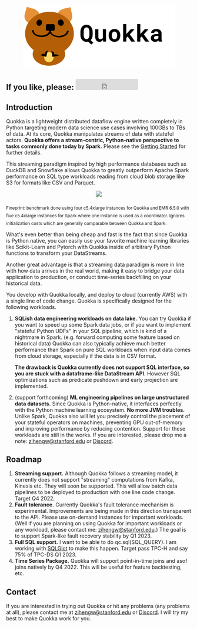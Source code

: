 <p style="text-align:center;"><img src="quokka2.png" alt="Logo"></p>

## If you like, please: <iframe src="https://ghbtns.com/github-btn.html?user=marsupialtail&repo=quokka&type=star&count=true&size=large" frameborder="0" scrolling="0" width="170" height="30" title="GitHub"></iframe>

## Introduction 

Quokka is a lightweight distributed dataflow engine written completely in Python targeting modern data science use cases involving 100GBs to TBs of data. At its core, Quokka manipulates streams of data with stateful actors. **Quokka offers a stream-centric, Python-native perspective to tasks commonly done today by Spark.** Please see the [Getting Started](started.md) for further details.

This streaming paradigm inspired by high performance databases such as DuckDB and Snowflake allows Quokka to greatly outperform Apache Spark performance on SQL type workloads reading from cloud blob storage like S3 for formats like CSV and Parquet.

<p style="text-align:center;"><img src="../tpch-parquet.svg" width=800></p>

<sub>Fineprint: benchmark done using four c5.4xlarge instances for Quokka and EMR 6.5.0 with five c5.4xlarge instances for Spark where one instance is used as a coordinator. Ignores initialization costs which are generally comparable between Quokka and Spark.</sub>

What's even better than being cheap and fast is the fact that since Quokka is Python native, you can easily use your favorite machine learning libraries like Scikit-Learn and Pytorch with Quokka inside of arbitrary Python functions to transform your DataStreams.

Another great advantage is that a streaming data paradigm is more in line with how data arrives in the real world, making it easy to bridge your data application to production, or conduct time-series backfilling on your historical data.

You develop with Quokka locally, and deploy to cloud (currently AWS) with a single line of code change. Quokka is specifically designed for the following workloads.

1. **SQLish data engineering workloads on data lake.** You can try Quokka if you want to speed up some Spark data jobs, or if you want to implement "stateful Python UDFs" in your SQL pipeline, which is kind of a nightmare in Spark. (e.g. forward computing some feature based on historical data) Quokka can also typically achieve much better performance than Spark on pure SQL workloads when input data comes from cloud storage, especially if the data is in CSV format.

    **The drawback is Quokka currently does not support SQL interface, so you are stuck with a dataframe-like DataStream API.** However SQL optimizations such as predicate pushdown and early projection are implemented.

2. (support forthcoming) **ML engineering pipelines on large unstructured data datasets.** Since Quokka is Python-native, it interfaces perfectly with the Python machine learning ecosystem. **No more JVM troubles.** Unlike Spark, Quokka also will let you precisely control the placement of your stateful operators on machines, preventing GPU out-of-memory and improving performance by reducing contention. Support for these workloads are still in the works. If you are interested, please drop me a note: zihengw@stanford.edu or [Discord](https://discord.gg/YKbK2TVk).

## Roadmap

1. **Streaming support.** Although Quokka follows a streaming model, it currently does not support "streaming" computations from Kafka, Kinesis etc. They will soon be supported. This will allow batch data pipelines to be deployed to production with one line code change. Target Q4 2022.
2. **Fault tolerance.** Currently Quokka's fault tolerance mechanism is experimental. Improvements are being made in this direction transparent to the API. Please use on-demand instances for important workloads. (Well if you are planning on using Quokka for important workloads or any workload, please contact me: zihengw@stanford.edu.) The goal is to support Spark-like fault recovery stability by Q1 2023.
3. **Full SQL support.** I want to be able to do qc.sql(SQL_QUERY). I am working with [SQLGlot](https://github.com/tobymao/sqlglot) to make this happen. Target pass TPC-H and say 75% of TPC-DS Q1 2023.
4. **Time Series Package.** Quokka will support point-in-time joins and asof joins natively by Q4 2022. This will be useful for feature backtesting, etc.

## Contact
If you are interested in trying out Quokka or hit any problems (any problems at all), please contact me at zihengw@stanford.edu or [Discord](https://discord.gg/YKbK2TVk). I will try my best to make Quokka work for you.